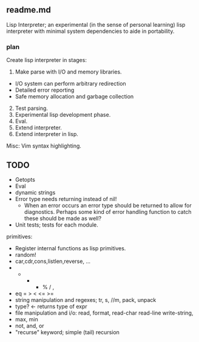 ## readme.md

Lisp Interpreter; an experimental (in the sense of personal learning) lisp
interpreter with minimal system dependencies to aide in portability.

### plan

Create lisp interpreter in stages:

1. Make parse with I/O and memory libraries.
  * I/O system can perform arbitrary redirection
  * Detailed error reporting
  * Safe memory allocation and garbage collection
2. Test parsing. 
3. Experimental lisp development phase.
4. Eval.
5. Extend interpreter.
6. Extend interpreter in lisp.

Misc:
Vim syntax highlighting.

## TODO

* Getopts
* Eval
* dynamic strings
* Error type needs returning instead of nil!
  - When an error occurs an error type should be returned to
  allow for diagnostics. Perhaps some kind of error handling
  function to catch these should be made as well?
* Unit tests; tests for each module.

primitives:
* Register internal functions as lisp primitives.
* random!
* car,cdr,cons,listlen,reverse, ...
* + - * % / , 
* eq = > < <= >=
* string manipulation and regexes; tr, s, //m, pack, unpack
* type? <- returns type of expr
* file manipulation and i/o: read, format, read-char read-line write-string,
* max, min
* not, and, or
* "recurse" keyword; simple (tail) recursion 
